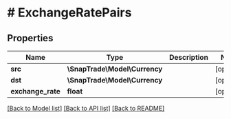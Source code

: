 # # ExchangeRatePairs

## Properties

Name | Type | Description | Notes
------------ | ------------- | ------------- | -------------
**src** | **\SnapTrade\Model\Currency** |  | [optional]
**dst** | **\SnapTrade\Model\Currency** |  | [optional]
**exchange_rate** | **float** |  | [optional]

[[Back to Model list]](../../README.md#models) [[Back to API list]](../../README.md#endpoints) [[Back to README]](../../README.md)
